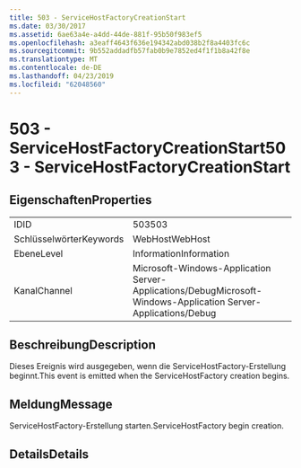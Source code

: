 ```yaml
---
title: 503 - ServiceHostFactoryCreationStart
ms.date: 03/30/2017
ms.assetid: 6ae63a4e-a4dd-44de-881f-95b50f983ef5
ms.openlocfilehash: a3eaff4643f636e194342abd038b2f8a4403fc6c
ms.sourcegitcommit: 9b552addadfb57fab0b9e7852ed4f1f1b8a42f8e
ms.translationtype: MT
ms.contentlocale: de-DE
ms.lasthandoff: 04/23/2019
ms.locfileid: "62048560"
---
```

# <a name="503---servicehostfactorycreationstart"></a><span data-ttu-id="61afc-102">503 - ServiceHostFactoryCreationStart</span><span class="sxs-lookup"><span data-stu-id="61afc-102">503 - ServiceHostFactoryCreationStart</span></span>
## <a name="properties"></a><span data-ttu-id="61afc-103">Eigenschaften</span><span class="sxs-lookup"><span data-stu-id="61afc-103">Properties</span></span>  
  
|||  
|-|-|  
|<span data-ttu-id="61afc-104">ID</span><span class="sxs-lookup"><span data-stu-id="61afc-104">ID</span></span>|<span data-ttu-id="61afc-105">503</span><span class="sxs-lookup"><span data-stu-id="61afc-105">503</span></span>|  
|<span data-ttu-id="61afc-106">Schlüsselwörter</span><span class="sxs-lookup"><span data-stu-id="61afc-106">Keywords</span></span>|<span data-ttu-id="61afc-107">WebHost</span><span class="sxs-lookup"><span data-stu-id="61afc-107">WebHost</span></span>|  
|<span data-ttu-id="61afc-108">Ebene</span><span class="sxs-lookup"><span data-stu-id="61afc-108">Level</span></span>|<span data-ttu-id="61afc-109">Information</span><span class="sxs-lookup"><span data-stu-id="61afc-109">Information</span></span>|  
|<span data-ttu-id="61afc-110">Kanal</span><span class="sxs-lookup"><span data-stu-id="61afc-110">Channel</span></span>|<span data-ttu-id="61afc-111">Microsoft-Windows-Application Server-Applications/Debug</span><span class="sxs-lookup"><span data-stu-id="61afc-111">Microsoft-Windows-Application Server-Applications/Debug</span></span>|  
  
## <a name="description"></a><span data-ttu-id="61afc-112">Beschreibung</span><span class="sxs-lookup"><span data-stu-id="61afc-112">Description</span></span>  
 <span data-ttu-id="61afc-113">Dieses Ereignis wird ausgegeben, wenn die ServiceHostFactory-Erstellung beginnt.</span><span class="sxs-lookup"><span data-stu-id="61afc-113">This event is emitted when the ServiceHostFactory creation begins.</span></span>  
  
## <a name="message"></a><span data-ttu-id="61afc-114">Meldung</span><span class="sxs-lookup"><span data-stu-id="61afc-114">Message</span></span>  
 <span data-ttu-id="61afc-115">ServiceHostFactory-Erstellung starten.</span><span class="sxs-lookup"><span data-stu-id="61afc-115">ServiceHostFactory begin creation.</span></span>  
  
## <a name="details"></a><span data-ttu-id="61afc-116">Details</span><span class="sxs-lookup"><span data-stu-id="61afc-116">Details</span></span>
